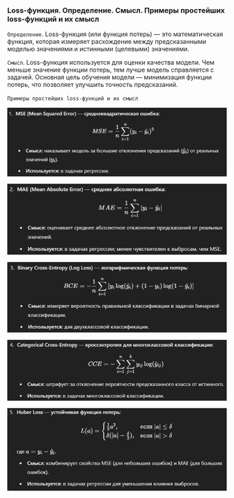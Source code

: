### Loss-функция. Определение. Смысл. Примеры простейших loss-функций и их смысл

`Определение`. Loss-функция (или функция потерь) — это математическая функция, которая измеряет расхождение между предсказанными моделью значениями и истинными (целевыми) значениями.

`Смысл`. Loss-функция используется для оценки качества модели. Чем меньше значение функции потерь, тем лучше модель справляется с задачей. Основная цель обучения модели — минимизация функции потерь, что позволяет улучшить точность предсказаний.

`Примеры простейших loss-функций и их смысл`

![img.png](service_files/question-8/img12.png)

![img.png](service_files/question-8/img13.png)

![img.png](service_files/question-8/img14.png)

![img.png](service_files/question-8/img15.png)

![img.png](service_files/question-8/img16.png)
